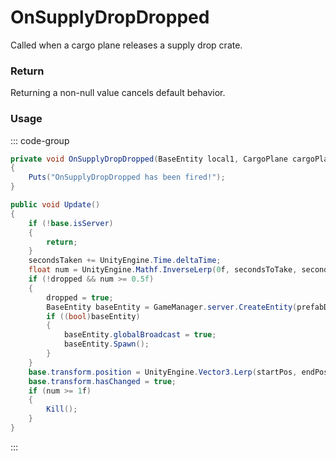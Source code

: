 # OnSupplyDropDropped
<Badge type="info" text="Entity"/>[<Badge type="danger" text="Carbon Compatible"/>](https://github.com/CarbonCommunity/Carbon)[<Badge type="warning" text="Oxide Compatible"/>](https://github.com/OxideMod/Oxide.Rust)
Called when a cargo plane releases a supply drop crate.

### Return
Returning a non-null value cancels default behavior.

### Usage
::: code-group
```csharp [Example]
private void OnSupplyDropDropped(BaseEntity local1, CargoPlane cargoPlane)
{
	Puts("OnSupplyDropDropped has been fired!");
}
```
```csharp [Source — Assembly-CSharp @ CargoPlane]
public void Update()
{
	if (!base.isServer)
	{
		return;
	}
	secondsTaken += UnityEngine.Time.deltaTime;
	float num = UnityEngine.Mathf.InverseLerp(0f, secondsToTake, secondsTaken);
	if (!dropped && num >= 0.5f)
	{
		dropped = true;
		BaseEntity baseEntity = GameManager.server.CreateEntity(prefabDrop.resourcePath, base.transform.position);
		if ((bool)baseEntity)
		{
			baseEntity.globalBroadcast = true;
			baseEntity.Spawn();
		}
	}
	base.transform.position = UnityEngine.Vector3.Lerp(startPos, endPos, num);
	base.transform.hasChanged = true;
	if (num >= 1f)
	{
		Kill();
	}
}

```
:::
